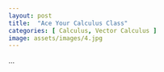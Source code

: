 ```yaml
---
layout: post
title:  "Ace Your Calculus Class"
categories: [ Calculus, Vector Calculus ]
image: assets/images/4.jpg
---
```

...